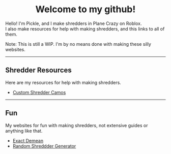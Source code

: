 <h1 align="center">Welcome to my github!</h1>

Hello! I'm Pickle, and I make shredders in Plane Crazy on Roblox.
<br>
I also make resources for help with making shredders, and this links to all of them.

Note: This is still a WIP. I'm by no means done with making these silly websites.

---

## Shredder Resources

Here are my resources for help with making shredders.

- [Custom Shredder Camos](https://folxh.github.io/ShredderCamos/)

---

## Fun

My websites for fun with making shredders, not extensive guides or anything like that.

- [Exact Demean](https://folxh.github.io/ExactDemean/)
- [Random Shreddder Generator](https://folxh.github.io/RandomShredder/)
